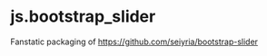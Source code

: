 js.bootstrap_slider
===================

Fanstatic packaging of https://github.com/seiyria/bootstrap-slider
